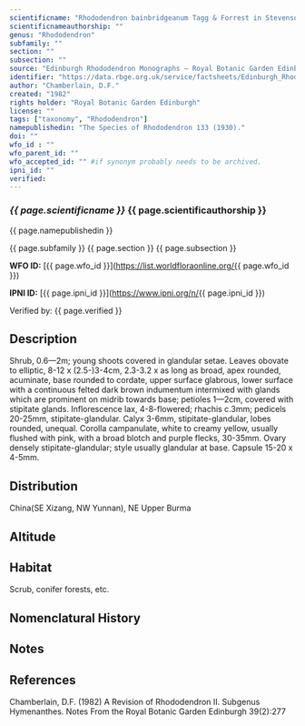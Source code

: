 ```yaml
---
scientificname: "Rhododendron bainbridgeanum Tagg & Forrest in Stevenson (ed.)"
scientificnameauthorship: ""
genus: "Rhododendron"
subfamily: ""
section: ""
subsection: ""
source: "Edinburgh Rhododendron Monographs – Royal Botanic Garden Edinburgh"
identifier: "https://data.rbge.org.uk/service/factsheets/Edinburgh_Rhododendron_Monographs.xhtml"
author: "Chamberlain, D.F."
created: "1982"
rights holder: "Royal Botanic Garden Edinburgh"
license: ""
tags: ["taxonomy", "Rhododendron"]
namepublishedin: "The Species of Rhododendron 133 (1930)."
doi: ""
wfo_id : ""
wfo_parent_id: ""
wfo_accepted_id: "" #if synonym probably needs to be archived.                      
ipni_id: ""
verified:
---
```

### _{{ page.scientificname }}_ {{ page.scientificauthorship }}
 {{ page.namepublishedin }}

{{ page.subfamily }} {{ page.section }} {{ page.subsection }}

**WFO ID:** [{{ page.wfo_id }}](https://list.worldfloraonline.org/{{ page.wfo_id }})

**IPNI ID:** [{{ page.ipni_id }}](https://www.ipni.org/n/{{ page.ipni_id }})

Verified by: {{ page.verified }}



## Description
Shrub, 0.6—2m; young shoots covered in glandular setae. Leaves obovate to elliptic, 8-12 x (2.5-)3-4cm, 2.3-3.2 x as long as broad, apex rounded, acuminate, base rounded to cordate, upper surface glabrous, lower surface with a continuous felted dark brown indumentum intermixed with glands which are prominent on midrib towards base; petioles 1—2cm, covered with stipitate glands. Inflorescence lax, 4-8-flowered; rhachis c.3mm; pedicels 20-25mm, stipitate-glandular. Calyx 3-6mm, stipitate-glandular, lobes rounded, unequal. Corolla campanulate, white to creamy yellow, usually flushed with pink, with a broad blotch and purple flecks, 30-35mm. Ovary densely stipitate-glandular; style usually glandular at base. Capsule 15-20 x 4-5mm.

## Distribution
China(SE Xizang, NW Yunnan), NE Upper Burma

## Altitude


## Habitat
Scrub, conifer forests, etc.

## Nomenclatural History

                       
## Notes


## References

Chamberlain, D.F. (1982) A Revision of Rhododendron II. Subgenus Hymenanthes. Notes From the Royal Botanic Garden Edinburgh 39(2):277
